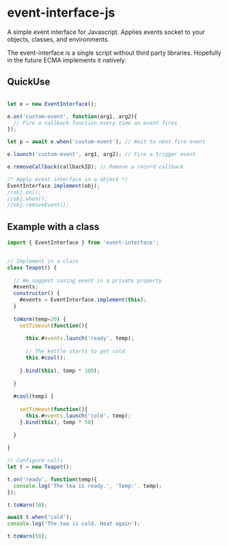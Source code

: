 # event-interface-js
A simple event interface for Javascript.  Applies events socket to your objects, classes, and environments.

The event-interface is a single script without third party libraries.
Hopefully in the future ECMA implements it natively.

## QuickUse

```Javascript

let e = new EventInterface();

e.on('custom-event', function(arg1, arg2){
  // Fire a callback function every time an event fires
});

let p = await e.when('custom-event'); // Wait to next fire event

e.launch('custom-event', arg1, arg2); // Fire a trigger event

e.removeCallback(callbackID); // Remove a record callback

/* Apply event interface in a object */
EventInterface.implement(obj); 
//obj.on();
//obj.when();
//obj.removeEvent();

```

## Example with a class

```Javascript
import { EventInterface } from 'event-interface';


// Implement in a class
class Teapot() {
  
  // We suggest saving event in a private property
  #events;
  constructor() {
    #events = EventInterface.implement(this);
  }
  
  toWarm(temp=20) {
    setTimeout(function(){
    
      this.#events.launch('ready', temp);
      
      // The kettle starts to get cold
      this.#cool();
    
    }.bind(this), temp * 100);
    
  }
  
  #cool(temp) {
   
    setTimeout(function(){
      this.#events.launch('cold', temp);   
    }.bind(this), temp * 50)
    
  }
  
}

// Configure calls
let t = new Teapot();

t.on('ready', function(temp){
  console.log('The tea is ready.', 'Temp:', temp);
});

t.toWarn(30);

await t.when('cold');
console.log('The tea is cold. Heat again');

t.toWarn(50);

```

